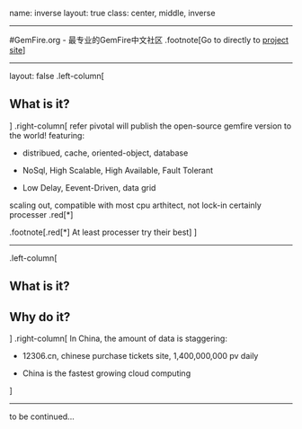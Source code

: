 name: inverse
layout: true
class: center, middle, inverse

---
#GemFire.org - 最专业的GemFire中文社区
.footnote[Go to directly to [project site](http://gemfire.org)]

---
layout: false
.left-column[
  ## What is it?
]
.right-column[
refer 
pivotal will publish the open-source gemfire version to the world!
featuring:

- distribued, cache, oriented-object, database

- NoSql, High Scalable, High Available, Fault Tolerant

- Low Delay, Eevent-Driven, data grid


scaling out, compatible with most cpu arthitect, not lock-in certainly processer .red[*]

.footnote[.red[*] At least processer try their best]
]

---
.left-column[
  ## What is it?
  ## Why do it?
]
.right-column[
In China, the amount of data is staggering:

- 12306.cn, chinese purchase tickets site, 1,400,000,000 pv daily

- China is the fastest growing cloud computing

]

---
to be continued...
